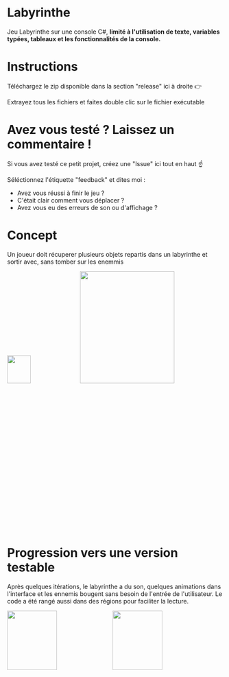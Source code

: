 # Labyrinthe
 Jeu Labyrinthe sur une console C#, <strong>limité à l'utilisation de texte, variables typées, tableaux et les fonctionnalités de la console.</strong>

# Instructions
Téléchargez le zip disponible dans la section "release" ici à droite 👉

Extrayez tous les fichiers et faites double clic sur le fichier exécutable

# Avez vous testé ? Laissez un commentaire !
Si vous avez testé ce petit projet, créez une "Issue" ici tout en haut ☝️

Séléctionnez l'étiquette "feedback" et dites moi :
- Avez vous réussi à finir le jeu ?
- C'était clair comment vous déplacer ?
- Avez vous eu des erreurs de son ou d'affichage ?

# Concept
Un joueur doit récuperer plusieurs objets repartis dans un labyrinthe et sortir avec, sans tomber sur les enemmis
<div style="height: 600px">
<img src="https://github.com/voixdigitale/Labyrinthe/assets/73294082/cbd4ec73-8df5-4471-8518-1a204efd8f3e" style=" width:33%; ">
<img src="https://github.com/voixdigitale/Labyrinthe/assets/73294082/de4740de-834b-417b-acaf-842093d6ff9b" style=" width:66%; ">
</div>

# Progression vers une version testable
Après quelques itérations, le labyrinthe a du son, quelques animations dans l'interface et les ennemis bougent sans besoin de l'entrée de l'utilisateur. Le code a été rangé aussi dans des régions pour faciliter la lecture.
<div style="height: 600px">
<img src="https://github.com/voixdigitale/Labyrinthe/assets/73294082/e433ed35-5ced-4e84-b765-79a81877b839" style="width:48%; ">
<img src="https://github.com/voixdigitale/Labyrinthe/assets/73294082/5f3660e6-c958-4d9b-b251-87bbf3ed059f" style="width:48%; ">
</div>
